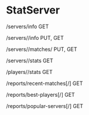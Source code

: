 # StatServer
/servers/info GET

/servers/<endpoint>/info PUT, GET

/servers/<endpoint>/matches/<timestamp> PUT, GET

/servers/<endpoint>/stats GET

/players/<name>/stats GET

/reports/recent-matches[/<count>] GET

/reports/best-players[/<count>] GET

/reports/popular-servers[/<count>] GET